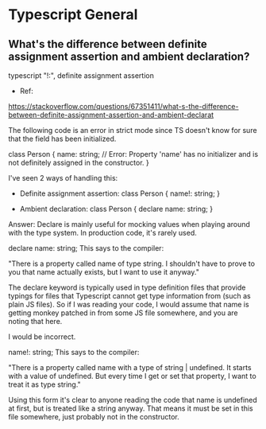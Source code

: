 # Typescript General

## What's the difference between definite assignment assertion and ambient declaration?

typescript "!:", definite assignment assertion

- Ref:

https://stackoverflow.com/questions/67351411/what-s-the-difference-between-definite-assignment-assertion-and-ambient-declarat

The following code is an error in strict mode since TS doesn't know for sure that the field has been initialized.

class Person {
name: string; // Error: Property 'name' has no initializer and is not definitely assigned in the constructor.
}

I've seen 2 ways of handling this:

- Definite assignment assertion:
  class Person {
  name!: string;
  }

- Ambient declaration:
  class Person {
  declare name: string;
  }

Answer:
Declare is mainly useful for mocking values when playing around with the type system. In production code, it's rarely used.

declare name: string;
This says to the compiler:

"There is a property called name of type string. I shouldn't have to prove to you that name actually exists, but I want to use it anyway."

The declare keyword is typically used in type definition files that provide typings for files that Typescript cannot get type information from (such as plain JS files). So if I was reading your code, I would assume that name is getting monkey patched in from some JS file somewhere, and you are noting that here.

I would be incorrect.

name!: string;
This says to the compiler:

"There is a property called name with a type of string | undefined. It starts with a value of undefined. But every time I get or set that property, I want to treat it as type string."

Using this form it's clear to anyone reading the code that name is undefined at first, but is treated like a string anyway. That means it must be set in this file somewhere, just probably not in the constructor.
